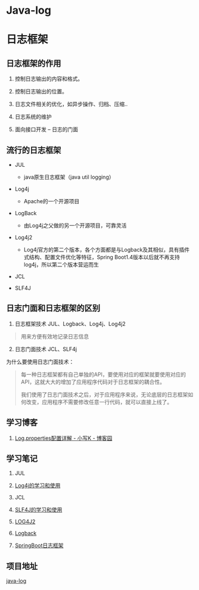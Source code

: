 # Java-log

# 日志框架

## 日志框架的作用

1. 控制日志输出的内容和格式。

2. 控制日志输出的位置。

3. 日志文件相关的优化，如异步操作、归档、压缩..

4. 日志系统的维护

5. 面向接口开发 – 日志的门面

## 流行的日志框架

- JUL 
    - java原生日志框架（java util logging）

- Log4j
    - Apache的一个开源项目
- LogBack
    - 由Log4j之父做的另一个开源项目，可靠灵活
- Log4j2
    - Log4j官方的第二个版本，各个方面都是与Logback及其相似，具有插件式结构、配置文件优化等特征，Spring Boot1.4版本以后就不再支持log4j，所以第二个版本营运而生

- JCL
- SLF4J

## 日志门面和日志框架的区别

1. 日志框架技术 JUL、Logback、Log4j、Log4j2

> 用来方便有效地记录日志信息

 

2. 日志门面技术 JCL、SLF4j

为什么要使用日志门面技术：

> 每一种日志框架都有自己单独的API，要使用对应的框架就要使用对应的API，这就大大的增加了应用程序代码对于日志框架的耦合性。
>
> 我们使用了日志门面技术之后，对于应用程序来说，无论底层的日志框架如何改变，应用程序不需要修改任意一行代码，就可以直接上线了。



## 学习博客

1. [Log.properties配置详解 - 小写K - 博客园](https://www.cnblogs.com/lowerCaseK/p/Log_properties.html)

## 学习笔记

1. JUL

2. [Log4j的学习和使用](Log4j%E7%9A%84%E5%AD%A6%E4%B9%A0%E5%92%8C%E4%BD%BF%E7%94%A8/Log4j%E7%9A%84%E5%AD%A6%E4%B9%A0%E5%92%8C%E4%BD%BF%E7%94%A8.md)
3. JCL
4. [SLF4J的学习和使用](SLF4J%E7%9A%84%E5%AD%A6%E4%B9%A0%E5%92%8C%E4%BD%BF%E7%94%A8/SLF4J%E7%9A%84%E5%AD%A6%E4%B9%A0%E5%92%8C%E4%BD%BF%E7%94%A8.md)

2. [LOG4J2](LOG4J2/LOG4J2.md)

6. [Logback](Logback学习笔记.md)
7. [SpringBoot日志框架](SpringBoot日志.md)

## 项目地址
[java-log](../../../../java-log)
